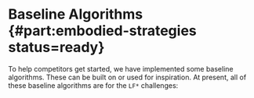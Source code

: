 # Baseline Algorithms   {#part:embodied-strategies status=ready}

To help competitors get started, we have implemented some baseline algorithms.
These can be built on or used for inspiration. 
At present, all of these baseline algorithms are for the `LF*` challenges:


<minitoc />